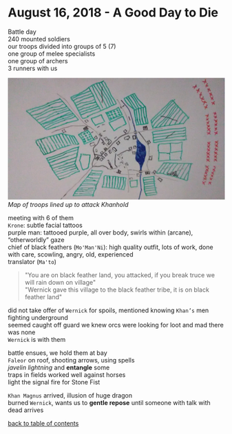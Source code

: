 # August 16, 2018 - A Good Day to Die

Battle day  
240 mounted soldiers  
our troops divided into groups of 5 (7)  
one group of melee specialists  
one group of archers  
3 runners with us  

[![map of Khanhold, before fighting started](/assets/map-khanhold-war.webp)](/assets/map-khanhold-war.webp)  
_Map of troops lined up to attack Khanhold_  

meeting with 6 of them  
`Krone`: subtle facial tattoos  
purple man: tattooed purple, all over body, swirls within (arcane), “otherworldly” gaze  
chief of black feathers (`Mo'Man'Ni`): high quality outfit, lots of work, done with care, scowling, angry, old, experienced  
translator (`Ma'to`)  

> "You are on black feather land, you attacked, if you break truce we will rain down on village"  
> "Wernick gave this village to the black feather tribe, it is on black feather land"  

did not take offer of `Wernick` for spoils, mentioned knowing `Khan’s` men fighting underground  
seemed caught off guard we knew orcs were looking for loot and mad there was none  
`Wernick` is with them  

battle ensues, we hold them at bay  
`Faleor` on roof, shooting arrows, using spells  
_javelin lightning_ and **entangle** some  
traps in fields worked well against horses  
light the signal fire for Stone Fist  

`Khan Magnus` arrived, illusion of huge dragon  
burned `Wernick`, wants us to **gentle repose** until someone with talk with dead arrives  

[back to table of contents](/sessions/README.md)
